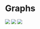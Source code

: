 <h1>Graphs</h1>
<img src=https://github.com/user-attachments/assets/26052d15-9055-408c-8ff5-103ee28d9879>
<img src=https://github.com/user-attachments/assets/730f0f53-7007-4c42-b337-beb300e4ae11>
<img src=https://github.com/user-attachments/assets/4cf92863-0038-436f-ba75-824bdaa1693d>
